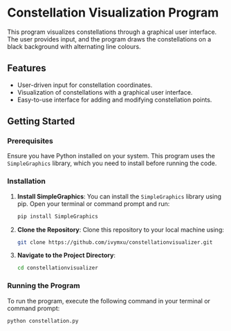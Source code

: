 # Constellation Visualization Program

This program visualizes constellations through a graphical user interface. The user provides input, and the program draws the constellations on a black background with alternating line colours.

## Features

- User-driven input for constellation coordinates.
- Visualization of constellations with a graphical user interface.
- Easy-to-use interface for adding and modifying constellation points.

## Getting Started

### Prerequisites

Ensure you have Python installed on your system. This program uses the `SimpleGraphics` library, which you need to install before running the code.

### Installation

1. **Install SimpleGraphics**: You can install the `SimpleGraphics` library using pip. Open your terminal or command prompt and run:

    ```sh
    pip install SimpleGraphics
    ```

2. **Clone the Repository**: Clone this repository to your local machine using:

    ```sh
    git clone https://github.com/ivymxu/constellationvisualizer.git
    ```

3. **Navigate to the Project Directory**:

    ```sh
    cd constellationvisualizer
    ```

### Running the Program

To run the program, execute the following command in your terminal or command prompt:

```sh
python constellation.py
